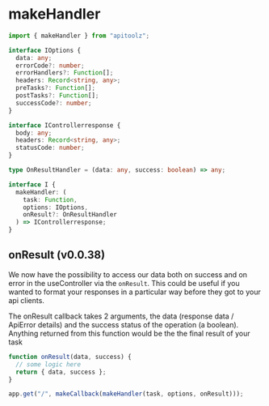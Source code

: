 # makeHandler

```ts
import { makeHandler } from "apitoolz";

interface IOptions {
  data: any;
  errorCode?: number;
  errorHandlers?: Function[];
  headers: Record<string, any>;
  preTasks?: Function[];
  postTasks?: Function[];
  successCode?: number;
}

interface IControllerresponse {
  body: any;
  headers: Record<string, any>;
  statusCode: number;
}

type OnResultHandler = (data: any, success: boolean) => any;

interface I {
  makeHandler: (
    task: Function,
    options: IOptions,
    onResult?: OnResultHandler
  ) => IControllerresponse;
}
```

## onResult (v0.0.38)

We now have the possibility to access our data both on success and on error in the useController via the `onResult`. This could be useful if you wanted to format your responses in a particular way before they got to your api clients.

The onResult callback takes 2 arguments, the data (response data / ApiError details) and the success status of the operation (a boolean). Anything returned from this function would be the the final result of your task

```js
function onResult(data, success) {
  // some logic here
  return { data, success };
}

app.get("/", makeCallback(makeHandler(task, options, onResult)));
```
